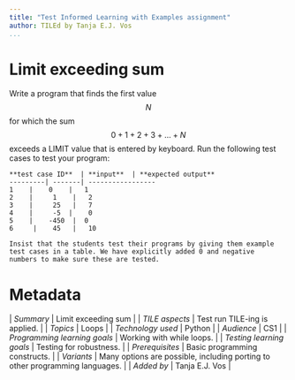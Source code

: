```yaml
---
title: "Test Informed Learning with Examples assignment"
author: TILEd by Tanja E.J. Vos
...
```


# Limit exceeding sum





Write a program that finds the first value $$N$$ for which the sum
$$0 + 1 + 2 + 3 + ... + N$$ exceeds a LIMIT value that is entered by
keyboard. Run the following test cases to test your program:

    **test case ID**  | **input**  | **expected output**
    ---------| -------| -----------------
    1    |    0    |   1
    2    |     1    |   2
    3    |     25   |   7
    4    |     -5  |    0
    5    |    -450  |  0
    6     |    45   |   10

```testruntile
Insist that the students test their programs by giving them example
test cases in a table. We have explicitly added 0 and negative
numbers to make sure these are tested.
```

# Metadata

| *Summary*                     | Limit exceeding sum |
| *TILE aspects*                | Test run TILE-ing is applied. |
| *Topics*                      | Loops |
| *Technology used*             | Python |
| *Audience*                    | CS1 |
| *Programming learning goals*  | Working with while loops. |
| *Testing learning goals*      | Testing for robustness. |
| *Prerequisites*               | Basic programming constructs. |
| *Variants*                    | Many options are possible, including porting to other programming languages. | 
| *Added by*                    | Tanja E.J. Vos |   

